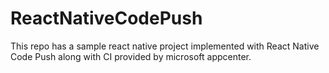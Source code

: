 # ReactNativeCodePush

This repo has a sample react native project implemented with React Native Code Push along with CI provided by microsoft appcenter.
